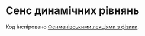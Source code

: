 # Сенс динамічних рівнянь

Код інспіровано [Фенманівськими лекціями з фізики](https://www.feynmanlectures.caltech.edu/I_09.html).
